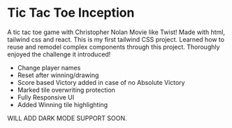 # Tic Tac Toe Inception

A tic tac toe game with Christopher Nolan Movie like Twist! Made with html, tailwind css and react. This is my first tailwind CSS project. Learned how to reuse and remodel complex components through this project. Thoroughly enjoyed the challenge it introduced!

- Change player names
- Reset after winning/drawing
- Score based Victory added in case of no Absolute Victory
- Marked tile overwriting protection
- Fully Responsive UI
- Added Winning tile highlighting

WILL ADD DARK MODE SUPPORT SOON.